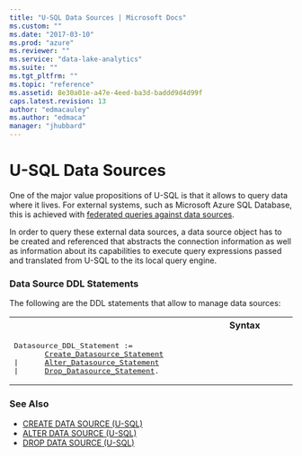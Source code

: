 ```yaml
---
title: "U-SQL Data Sources | Microsoft Docs"
ms.custom: ""
ms.date: "2017-03-10"
ms.prod: "azure"
ms.reviewer: ""
ms.service: "data-lake-analytics"
ms.suite: ""
ms.tgt_pltfrm: ""
ms.topic: "reference"
ms.assetid: 8e30a01e-a47e-4eed-ba3d-baddd9d4d99f
caps.latest.revision: 13
author: "edmacauley"
ms.author: "edmaca"
manager: "jhubbard"
---
```

# U-SQL Data Sources
One of the major value propositions of U-SQL is that it allows to query data where it lives. For external systems, such as Microsoft Azure SQL Database, this is achieved with [federated queries against data sources](u-sql-select-selecting-from-an-external-rowset.md).  
  
In order to query these external data sources, a data source object has to be created and referenced that abstracts the connection information as well as information about its capabilities to execute query expressions passed and translated from U-SQL to the its local query engine.  

### Data Source DDL Statements    
The following are the DDL statements that allow to manage data sources:

<table><th>Syntax</th><tr><td><pre>
Datasource_DDL_Statement :=                                                                              
       <a href="create-data-source-u-sql.md">Create_Datasource_Statement</a> 
|      <a href="alter-data-source-u-sql.md">Alter_Datasource_Statement</a>  
|      <a href="drop-data-source-u-sql.md">Drop_Datasource_Statement</a>.  
</pre></td></tr></table>


### See Also
* [CREATE DATA SOURCE (U-SQL)](create-data-source-u-sql.md)  
* [ALTER DATA SOURCE (U-SQL)](alter-data-source-u-sql.md)  
* [DROP DATA SOURCE (U-SQL)](drop-data-source-u-sql.md)  
